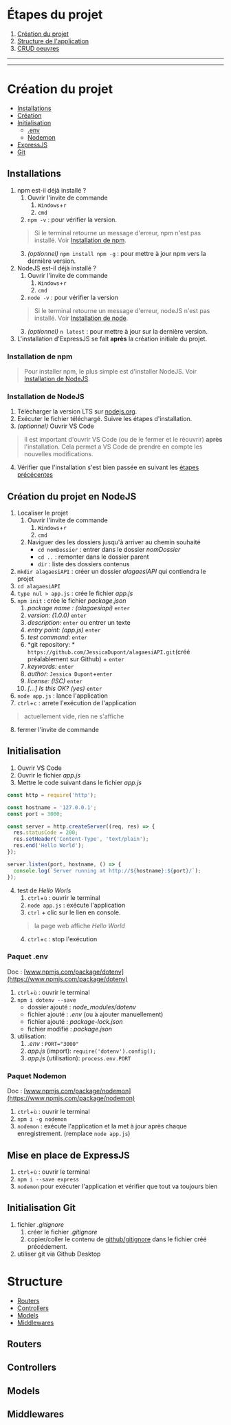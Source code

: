 # Étapes du projet
1. [Création du projet](#création-du-projet)
2. [Structure de l'application](#structure)
3. [CRUD oeuvres]()
---
---
# Création du projet
* [Installations](#installations)
* [Création](#création-du-projet-en-nodejs)
* [Initialisation](#initialisation)
    * [.env](#paquet-env)
    * [Nodemon](#paquet-nodemon)
* [ExpressJS](#mise-en-place-de-expressjs)
* [Git](#initialisation-git)
## Installations
1. npm est-il déjà installé ?
    1. Ouvrir l'invite de commande
        1. `Windows`+`r`
        2. `cmd`
    2. `npm -v` : pour vérifier la version. 
    > Si le terminal retourne un message d'erreur, npm n'est pas installé. Voir [Installation de npm](#installation-de-npm).
    3. *(optionnel)* `npm install npm -g` : pour mettre à jour npm vers la dernière version.
2. NodeJS est-il déjà installé ?
    1. Ouvrir l'invite de commande
        1. `Windows`+`r`
        2. `cmd`
    2. `node -v` : pour vérifier la version
    > Si le terminal retourne un message d'erreur, nodeJS n'est pas installé. Voir [Installation de node](#installation-de-nodejs).
    3. *(optionnel)* `n latest` : pour mettre à jour sur la dernière version.
3. L'installation d'ExpressJS se fait **après** la création initiale du projet.
### Installation de npm
>Pour installer npm, le plus simple est d'installer NodeJS. Voir [Installation de NodeJS](#installation-de-nodejs).
### Installation de NodeJS
1. Télécharger la version LTS sur [nodejs.org](https://nodejs.org/fr/).
2. Exécuter le fichier téléchargé. Suivre les étapes d'installation.
3. *(optionnel)* Ouvrir VS Code 
> Il est important d'ouvrir VS Code (ou de le fermer et le réouvrir) **après** l'installation. Cela permet a VS Code de prendre en compte les nouvelles modifications.
4. Vérifier que l'installation s'est bien passée en suivant les [étapes précécentes](#installations)
## Création du projet en NodeJS
1. Localiser le projet
    1. Ouvrir l'invite de commande
        1. `Windows`+`r`
        2. `cmd`
    2. Naviguer des les dossiers jusqu'à arriver au chemin souhaité
        * `cd nomDossier` : entrer dans le dossier *nomDossier*
        * `cd ..` : remonter dans le dossier parent
        * `dir` : liste des dossiers contenus
2. `mkdir alagaesiAPI` : créer un dossier *alagaesiAPI* qui contiendra le projet
3. `cd alagaesiAPI`
4. `type nul > app.js` : crée le fichier *app.js*
5. `npm init` : crée le fichier *package.json*
    1. *package name : (alagaesiapi)* `enter`
    2. *version: (1.0.0)* `enter`
    3. *description:* `enter` ou entrer un texte
    4. *entry point: (app.js)* `enter`
    5. *test command*: `enter`
    6. *git repository: * `https://github.com/JessicaDupont/alagaesiAPI.git`(créé préalablement sur Github) + `enter`
    7. *keywords:* `enter`
    8. *author:* `Jessica Dupont`+`enter`
    9. *license: (ISC)* `enter`
    10. *[...] Is this OK? (yes)* `enter`
6. `node app.js` : lance l'application
7. `ctrl`+`c` : arrete l'exécution de l'application
> actuellement vide, rien ne s'affiche
8. fermer l'invite de commande
## Initialisation
1. Ouvrir VS Code
2. Ouvrir le fichier *app.js*
3. Mettre le code suivant dans le fichier *app.js*
```js
const http = require('http');

const hostname = '127.0.0.1';
const port = 3000;

const server = http.createServer((req, res) => {
  res.statusCode = 200;
  res.setHeader('Content-Type', 'text/plain');
  res.end('Hello World');
});

server.listen(port, hostname, () => {
  console.log(`Server running at http://${hostname}:${port}/`);
});
```
4. test de *Hello Worls*
    1. `ctrl`+`ù` : ouvrir le terminal
    2. `node app.js` : exécute l'application
    3. `ctrl` + clic sur le lien en console.
    > la page web affiche *Hello World*
    4. `ctrl`+`c` : stop l'exécution
### Paquet .env
Doc : [www.npmjs.com/package/dotenv](https://www.npmjs.com/package/dotenv)
1. `ctrl`+`ù` : ouvrir le terminal
2. `npm i dotenv --save`
    * dossier ajouté : *node_modules/dotenv*
    * fichier ajouté : *.env* (ou à ajouter manuellement)
    * fichier ajouté : *package-lock.json*
    * fichier modifié : *package.json*
3. utilisation:
    1. *.env* : `PORT="3000"`
    2. *app.js* (import): `require('dotenv').config();`
    3. *app.js* (utilisation): `process.env.PORT`
### Paquet Nodemon
Doc : [www.npmjs.com/package/nodemon](https://www.npmjs.com/package/nodemon)
1. `ctrl`+`ù` : ouvrir le terminal
2. `npm i -g nodemon`
3. `nodemon` : exécute l'application et la met à jour après chaque enregistrement. (remplace `node app.js`)
## Mise en place de ExpressJS
1. `ctrl`+`ù` : ouvrir le terminal
2. `npm i --save express`
3. `nodemon` pour exécuter l'application et vérifier que tout va toujours bien
## Initialisation Git
1. fichier *.gitignore*
    1. créer le fichier *.gitignore*
    2. copier/coller le contenu de [github/gitignore](https://github.com/github/gitignore/blob/main/Node.gitignore) dans le fichier créé précédement.
2. utiliser git via Github Desktop
# Structure
* [Routers](#routers)
* [Controllers](#controllers)
* [Models](#models)
* [Middlewares](#middlewares)
## Routers
## Controllers
## Models
## Middlewares